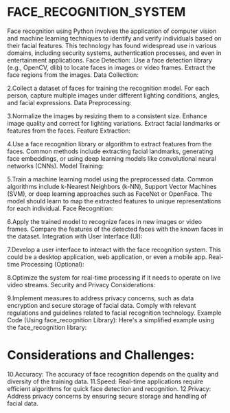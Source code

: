 # FACE_RECOGNITION_SYSTEM
Face recognition using Python involves the application of computer vision and machine learning techniques to identify and verify individuals based on their facial features. This technology has found widespread use in various domains, including security systems, authentication processes, and even in entertainment applications.
Face Detection:
.Use a face detection library (e.g., OpenCV, dlib) to locate faces in images or video frames.
Extract the face regions from the images.
Data Collection:

2.Collect a dataset of faces for training the recognition model.
For each person, capture multiple images under different lighting conditions, angles, and facial expressions.
Data Preprocessing:

3.Normalize the images by resizing them to a consistent size.
Enhance image quality and correct for lighting variations.
Extract facial landmarks or features from the faces.
Feature Extraction:

4.Use a face recognition library or algorithm to extract features from the faces.
Common methods include extracting facial landmarks, generating face embeddings, or using deep learning models like convolutional neural networks (CNNs).
Model Training:

5.Train a machine learning model using the preprocessed data.
Common algorithms include k-Nearest Neighbors (k-NN), Support Vector Machines (SVM), or deep learning approaches such as FaceNet or OpenFace.
The model should learn to map the extracted features to unique representations for each individual.
Face Recognition:

6.Apply the trained model to recognize faces in new images or video frames.
Compare the features of the detected faces with the known faces in the dataset.
Integration with User Interface (UI):

7.Develop a user interface to interact with the face recognition system.
This could be a desktop application, web application, or even a mobile app.
Real-time Processing (Optional):

8.Optimize the system for real-time processing if it needs to operate on live video streams.
Security and Privacy Considerations:

9.Implement measures to address privacy concerns, such as data encryption and secure storage of facial data.
Comply with relevant regulations and guidelines related to facial recognition technology.
Example Code (Using face_recognition Library):
Here's a simplified example using the face_recognition library:

# Considerations and Challenges:
10.Accuracy: The accuracy of face recognition depends on the quality and diversity of the training data.
11.Speed: Real-time applications require efficient algorithms for quick face detection and recognition.
12.Privacy: Address privacy concerns by ensuring secure storage and handling of facial data.
